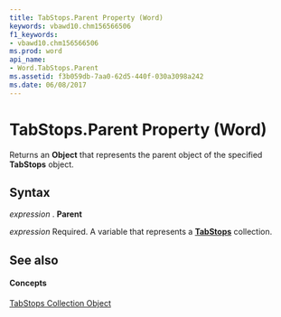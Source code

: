 ```yaml
---
title: TabStops.Parent Property (Word)
keywords: vbawd10.chm156566506
f1_keywords:
- vbawd10.chm156566506
ms.prod: word
api_name:
- Word.TabStops.Parent
ms.assetid: f3b059db-7aa0-62d5-440f-030a3098a242
ms.date: 06/08/2017
---
```



# TabStops.Parent Property (Word)

Returns an **Object** that represents the parent object of the specified **TabStops** object.


## Syntax

 _expression_ . **Parent**

 _expression_ Required. A variable that represents a **[TabStops](tabstops-object-word.md)** collection.


## See also


#### Concepts


[TabStops Collection Object](tabstops-object-word.md)

